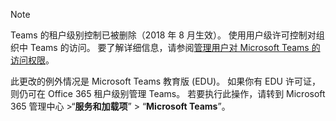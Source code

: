 > [!NOTE]
> Teams 的租户级别控制已被删除（2018 年 8 月生效）。 使用用户级许可控制对组织中 Teams 的访问。 要了解详细信息，请参阅[管理用户对 Microsoft Teams 的访问权限](../user-access.md)。

此更改的例外情况是 Microsoft Teams 教育版 (EDU)。 如果你有 EDU 许可证，则仍可在 Office 365 租户级别管理 Teams。 若要执行此操作，请转到 Microsoft 365 管理中心 >“**服务和加载项**” > “**Microsoft Teams**”。
